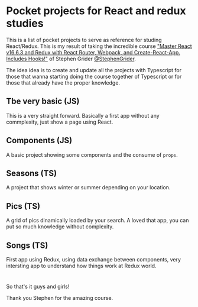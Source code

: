 # Pocket projects for React and redux studies

This is a list of pocket projects to serve as reference for studing React/Redux. This is my result of taking the incredible course ["Master React v16.6.3 and Redux with React Router, Webpack, and Create-React-App. Includes Hooks!"](https://www.udemy.com/course/react-redux) of Stephen Grider [@StephenGrider](https://github.com/StephenGrider).

The idea idea is to create and update all the projects with Typescript for those that wanna starting doing the course together of Typescript or for those that already have the proper knowledge.

## Tbe very basic (JS)
This is a very straight forward. Basically a first app without any commplexity, just show a page using React.

## Components (JS)
A basic project showing some components and the consume of `props`.

## Seasons (TS)
A project that shows winter or summer depending on your location.

## Pics (TS)
A grid of pics dinamically loaded by your search. A loved that app, you can put so much knowledge without complexity.

## Songs (TS)
First app using Redux, using data exchange between components, very intersting app to understand how things work at Redux world.
#
So that's it guys and girls!

Thank you Stephen for the amazing course.
